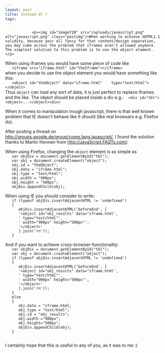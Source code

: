 ```yaml
---
layout: post
title: Instead Of ?
tags:
---
```



                <p><img id="image720" src="/uploads/javascript.png" alt="javascript.png" class="postimg"/>When working to achieve XHTML1.1 validity, because your all fancy for that content/design separation, you may come across the problem that iframes aren't allowed anymore. The simplest solution to this problem is to use the object element. </p>
<p>When using iframes you would have some piece of code like
<code>
&nbsp;&nbsp;&nbsp;&lt;iframe src=&quot;iframe.html&quot; id=&quot;theIframe&quot;&gt;&lt;/iframe&gt;
</code>
when you decide to use the object element you would have something like this:
<code>
&nbsp;&nbsp;&nbsp;&lt;object id=&quot;theObject&quot; data=&quot;iframe.html&quot; &nbsp;&nbsp;&nbsp;type=&quot;text/html&quot;&gt;&lt;/object&gt;
</code>
Thus <code>object</code> can load any sort of data, it is just perfect to replace iframes and the like. The object should be placed inside a div e.g.:
&nbsp;&nbsp;&nbsp;<code>&lt;div id=&quot;tbl&quot;&gt;&lt;object&gt;...&lt;/object&gt;&lt;div&gt;</code></p>
<p>When it comes to manipulation trough javascript, there is that well known problem that IE doesn't behave like it should (like real browsers e.g. Firefox do). </p>
<p>After posting a thread on <a href="http://groups.google.de/group/comp.lang.javascript/">http://groups.google.de/group/comp.lang.javascript/</a>, I found the solution thanks to Martin Honnen from <a href="http://JavaScript.FAQTs.com/"><a href="http://JavaScript.FAQTs.com/">http://JavaScript.FAQTs.com/</a></a>:</p>
<p>When using Firefox, changing the <code>object</code> element is as simple as
<code>
&nbsp;&nbsp;&nbsp;var objDiv = document.getElementById(&quot;tbl&quot;);
&nbsp;&nbsp;&nbsp;var obj = document.createElement(&quot;object&quot;);
&nbsp;&nbsp;&nbsp;obj.id = &quot;theObject&quot;;
&nbsp;&nbsp;&nbsp;obj.data = &quot;iframe.html&quot;;
&nbsp;&nbsp;&nbsp;obj.type = &quot;text/html&quot;;
&nbsp;&nbsp;&nbsp;obj.width = &quot;900px&quot;;
&nbsp;&nbsp;&nbsp;obj.height = &quot;500px&quot;;
&nbsp;&nbsp;&nbsp;objDiv.appendChild(obj);
</code></p>
<p>When using IE you should consider to write:
<code>
&nbsp;&nbsp;&nbsp;if (typeof objDiv.insertAdjacentHTML != 'undefined')
&nbsp;&nbsp;&nbsp;{
&nbsp;&nbsp;&nbsp;&nbsp;&nbsp;&nbsp;objDiv.insertAdjacentHTML('beforeEnd', [
&nbsp;&nbsp;&nbsp;&nbsp;&nbsp;&nbsp;'&lt;object id=&quot;obj_results&quot; data=&quot;iframe.html',
&nbsp;&nbsp;&nbsp;&nbsp;&nbsp;&nbsp;' type=&quot;text/html&quot;',
&nbsp;&nbsp;&nbsp;&nbsp;&nbsp;&nbsp;' width=&quot;900px&quot; height=&quot;500px&quot;',
&nbsp;&nbsp;&nbsp;&nbsp;&nbsp;&nbsp;'&lt;/object&gt;'
&nbsp;&nbsp;&nbsp;&nbsp;&nbsp;&nbsp;].join('rn'));
&nbsp;&nbsp;&nbsp;}
</code></p>
<p>And if you want to achieve cross-browser-functionality:
<code>
&nbsp;&nbsp;&nbsp;var objDiv = document.getElementById(&quot;tbl&quot;);
&nbsp;&nbsp;&nbsp;var obj = document.createElement(&quot;object&quot;);
&nbsp;&nbsp;&nbsp;if (typeof objDiv.insertAdjacentHTML != 'undefined')
&nbsp;&nbsp;&nbsp;{
&nbsp;&nbsp;&nbsp;&nbsp;&nbsp;&nbsp;objDiv.insertAdjacentHTML('beforeEnd', [
&nbsp;&nbsp;&nbsp;&nbsp;&nbsp;&nbsp;'&lt;object id=&quot;obj_results&quot; data=&quot;iframe.html',
&nbsp;&nbsp;&nbsp;&nbsp;&nbsp;&nbsp;' type=&quot;text/html&quot;',
&nbsp;&nbsp;&nbsp;&nbsp;&nbsp;&nbsp;' width=&quot;900px&quot; height=&quot;500px&quot;',
&nbsp;&nbsp;&nbsp;&nbsp;&nbsp;&nbsp;'&lt;/object&gt;'
&nbsp;&nbsp;&nbsp;&nbsp;&nbsp;&nbsp;].join('rn'));
&nbsp;&nbsp;&nbsp;}
&nbsp;&nbsp;&nbsp;else
&nbsp;&nbsp;&nbsp;{
&nbsp;&nbsp;&nbsp;&nbsp;&nbsp;&nbsp;obj.data = &quot;iframe.html;
&nbsp;&nbsp;&nbsp;&nbsp;&nbsp;&nbsp;obj.type = &quot;text/html&quot;;
&nbsp;&nbsp;&nbsp;&nbsp;&nbsp;&nbsp;obj.id = &quot;obj_results&quot;;
&nbsp;&nbsp;&nbsp;&nbsp;&nbsp;&nbsp;obj.width =&quot;900px&quot;;
&nbsp;&nbsp;&nbsp;&nbsp;&nbsp;&nbsp;obj.height=&quot;500px&quot;;
&nbsp;&nbsp;&nbsp;&nbsp;&nbsp;&nbsp;objDiv.appendChild(obj);
&nbsp;&nbsp;&nbsp;}<br />
</code></p>
<p>I certainly hope that this is useful to any of you, as it was to me :)</p>
